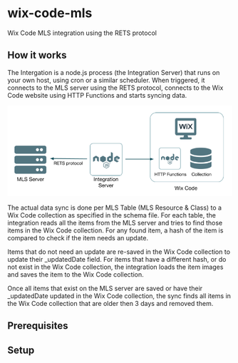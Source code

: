 # wix-code-mls
Wix Code MLS integration using the RETS protocol

## How it works

The Intergation is a node.js process (the Integration Server) that runs on your own host, using cron or a similar scheduler. 
When triggered, it connects to the MLS server using the RETS protocol, connects to the Wix Code website using HTTP Functions and starts syncing data.

![System diagram](images/diagram.png)

The actual data sync is done per MLS Table (MLS Resource & Class) to a Wix Code collection as specified in the schema file.
For each table, the integration reads all the items from the MLS server and tries to find those items in the Wix Code collection. 
For any found item, a hash of the item is compared to check if the item needs an update. 

Items that do not need an update are re-saved in the Wix Code collection to update their _updatedDate field.
For items that have a different hash, or do not exist in the Wix Code collection, the integration loads the item images and 
saves the item to the Wix Code collection. 

Once all items that exist on the MLS server are saved or have their _updatedDate updated in the Wix Code collection, the sync 
finds all items in the Wix Code collection that are older then 3 days and removed them.

## Prerequisites

## Setup
